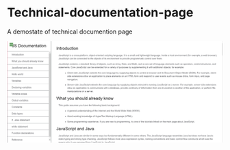 # Technical-documentation-page

A demostate of technical documention page 

<img src="img/doc.png" width = 1080 >
